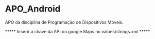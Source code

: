 # APO_Android
APO da disciplina de Programação de Dispositivos Móveis.


***** Inserir a chave da API do google Maps no values/strings.xml *****
